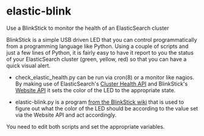 # elastic-blink
Use a BlinkStick to monitor the health of an ElasticSearch cluster

BlinkStick is a simple USB driven LED that you can control programmatically
from a programming language like Python. Using a couple of scripts and just a
few lines of Python, it is fairly easy to have it report to you the status of
your ElasticSearch cluster (green, yellow, red) so that you can have a quick
visual alert.

- check_elastic_health.py can be run via cron(8) or a monitor like nagios. By making use of ElasticSearch's [Cluster Health API](https://www.elastic.co/guide/en/elasticsearch/reference/current/cluster-health.html) and BlinkStick's [Website API](https://www.blinkstick.com/help/website-api) it sets the color of the LED to the appropriate state.

- elastic-blink.py is a program [from the BlinkStick wiki](https://github.com/arvydas/blinkstick-python/wiki/Example%3A-Control-Remotely) that is used to figure out what the color of the LED should be according to the value set via the Website API and act accordingly.

You need to edit both scripts and set the appropriate variables. 
